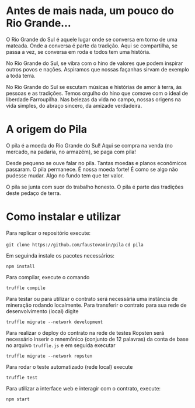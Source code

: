 # Antes de mais nada, um pouco do Rio Grande...

O Rio Grande do Sul é aquele lugar onde se conversa em torno de uma mateada. Onde a conversa é parte da tradição. Aqui se compartilha, se passa a vez, se conversa em roda e todos tem uma história.

No Rio Grande do Sul, se vibra com o hino de valores que podem inspirar outros povos e nações. Aspiramos que nossas façanhas sirvam de exemplo a toda terra.

No Rio Grande do Sul se escutam músicas e histórias de amor à terra, às pessoas e as tradições. Temos orgulho do hino que comove com o ideal de liberdade Farroupilha. Nas belezas da vida no campo, nossas origens na  vida simples, do abraço sincero, da amizade verdadeira.


# A origem do Pila

O pila é a moeda do Rio Grande do Sul! Aqui se compra na venda (no mercado, na padaria, no armazém), se paga com pila!

Desde pequeno se ouve falar no pila. Tantas moedas e planos econômicos passaram. O pila permanece. É nossa moeda forte! É como se algo não pudesse mudar. Algo no fundo tem que ter valor.

O pila se junta com suor do trabalho honesto. O pila é parte das tradições deste pedaço de terra.

# Como instalar e utilizar

Para replicar o repositório execute:

`git clone https://github.com/faustovanin/pila`
`cd pila`

Em seguinda instale os pacotes necessários:

`npm install`

Para compilar, execute o comando

`truffle compile`

Para testar ou para utilizar o contrato será necessária uma instância de mineração rodando localmente. Para transferir o contrato para sua rede de desenvolvimento (local) digite

`truffle migrate --network development`

Para realizar o deploy do contrato na rede de testes Ropsten será necessário inserir o mnemônico (conjunto de 12 palavras) da conta de base no arquivo `truffle.js` e em seguida executar

`truffle migrate --network ropsten`

Para rodar o teste automatizado (rede local) execute

`truffle test`

Para utilizar a interface web e interagir com o contrato, execute:

`npm start`